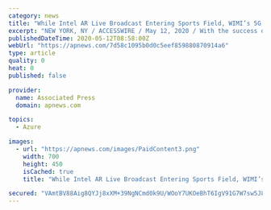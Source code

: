```yaml
---
category: news
title: "While Intel AR Live Broadcast Entering Sports Field, WIMI’s 5G + AI Focuses On 5 Scenarios of Holographic Cloud Services"
excerpt: "NEW YORK, NY / ACCESSWIRE / May 12, 2020 / With the success of products such as Oculus Rift and Sony’s Playstation Virtual Reality, vendors of VR and AR systems no longer need to hype the technology and are trying to make them more practical."
publishedDateTime: 2020-05-12T08:58:00Z
webUrl: "https://apnews.com/7d58c1095b0d0c5eef859880870914a6"
type: article
quality: 0
heat: 0
published: false

provider:
  name: Associated Press
  domain: apnews.com

topics:
  - Azure

images:
  - url: "https://apnews.com/images/PaidContent3.png"
    width: 700
    height: 450
    isCached: true
    title: "While Intel AR Live Broadcast Entering Sports Field, WIMI’s 5G + AI Focuses On 5 Scenarios of Holographic Cloud Services"

secured: "VAmtBV88Aig8QYJj8xXM+39NgNCmd0k9U/WOoY7UKOeBhT6IgV91G7W7sw5J8SFDBoZ3du8w8oerw4ZDxJmNNWNnwRjvAfu1RRhRNoK8n+WashckhrnTkgy08o7NzXCJSEgp4WK//oVjTGFnLLrrAmgIOp2KYjCzd8mOEu+fkf0QBNF+SY9AQb46bOzPDFFj0JQe0VXxmIIcxIa3I6ucvlNxMDHX1H9wzJFOi025AYrUZbhUDpl1dViFHNRv2spbkRp+RsgUBNJk1UYN8fTHTkQ11/B84XJPz8DGCSI1oaBR0Y8zyNGZE8+fyu+0S5pE;53frIKZr5YL7Qv9s7BynoQ=="
---
```



